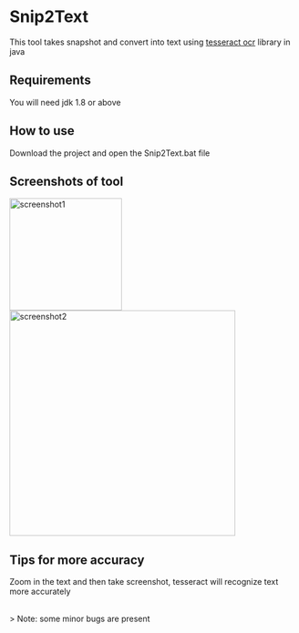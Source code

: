 # Snip2Text
This tool takes snapshot and convert into text using [tesseract ocr](https://github.com/tesseract-ocr/) library in java

## Requirements
You will need jdk 1.8 or above

## How to use
Download the project and open the Snip2Text.bat file

## Screenshots of tool
<img width="197" alt="screenshot1" src="https://github.com/amitpachange21/Snip2Text/assets/60122094/0d941676-f469-49f6-ac17-b8438e739230">
<br>
<img width="396" alt="screenshot2" src="https://github.com/amitpachange21/Snip2Text/assets/60122094/76b5cc18-03b3-4e61-995f-0189a2d4fc46">

## Tips for more accuracy
Zoom in the text and then take screenshot, tesseract will recognize text more accurately 

<br>
> Note: some minor bugs are present
